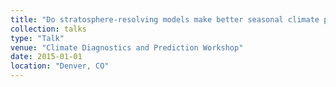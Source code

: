 ```yaml
---
title: "Do stratosphere-resolving models make better seasonal climate predictions in boreal winter?"
collection: talks
type: "Talk"
venue: "Climate Diagnostics and Prediction Workshop"
date: 2015-01-01
location: "Denver, CO"
---
```

